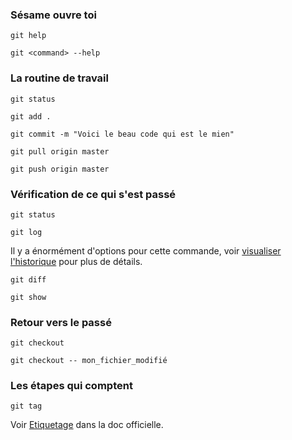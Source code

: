 ### Sésame ouvre toi

	git help
	
	git <command> --help

### La routine de travail

	git status

	git add .

	git commit -m "Voici le beau code qui est le mien"

	git pull origin master

	git push origin master



### Vérification de ce qui s'est passé

	git status

	git log

Il y a énormément d'options pour cette commande, voir [visualiser l'historique](https://git-scm.com/book/fr/v2/Les-bases-de-Git-Visualiser-l%E2%80%99historique-des-validations)
pour plus de détails.

	git diff

	git show

### Retour vers le passé

	git checkout

	git checkout -- mon_fichier_modifié

### Les étapes qui comptent

	git tag

Voir [Etiquetage](https://git-scm.com/book/fr/v2/Les-bases-de-Git-%C3%89tiquetage)
dans la doc officielle.